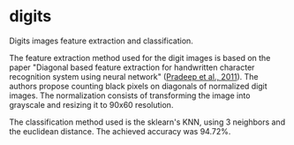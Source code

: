 # digits
Digits images feature extraction and classification.

The feature extraction method used for the digit images is based on the paper "Diagonal based feature extraction for handwritten character recognition system using neural network" ([Pradeep et al., 2011](https://ieeexplore.ieee.org/abstract/document/5941921)). The authors propose counting black pixels on diagonals of  normalized digit images. The normalization consists of transforming the image into grayscale and resizing it to 90x60 resolution.

The classification method used is the sklearn's KNN, using 3 neighbors and the euclidean distance. The achieved accuracy was 94.72%.
